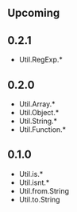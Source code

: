## Upcoming

## 0.2.1
+ Util.RegExp.*

## 0.2.0
+ Util.Array.*
+ Util.Object.*
+ Util.String.*
+ Util.Function.*

## 0.1.0
+ Util.is.*
+ Util.isnt.*
+ Util.from.String
+ Util.to.String

